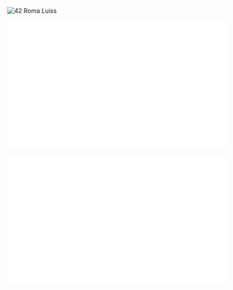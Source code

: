 ![42 Roma Luiss](https://badge42.herokuapp.com/api/stats/scilla)

![GitHub stats](https://raw.githubusercontent.com/scilla/better-github-stats/bff92eb63b121b4498a7984c5d8d155fd63e145f/generated/overview.svg)

![Top Langs](https://github.com/scilla/better-github-stats/blob/master/generated/languages.svg)
